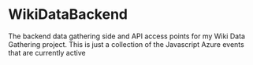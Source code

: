 # WikiDataBackend
The backend data gathering side and API access points for my Wiki Data Gathering project. This is just a collection of the Javascript Azure events that are currently active 

